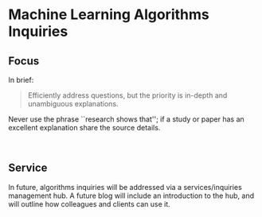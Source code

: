 # Machine Learning Algorithms Inquiries

## Focus

In brief:

> Efficiently address questions, but the priority is in-depth and unambiguous explanations.

Never use the phrase ``research shows that''; if a study or paper has an excellent explanation share the source details.

<br>

## Service

In future, algorithms inquiries will be addressed via a services/inquiries management hub.  A future blog will include an introduction to the hub, and will outline how colleagues and clients can use it.

<br>
<br>
<br>
<br>

<br>
<br>
<br>
<br>
